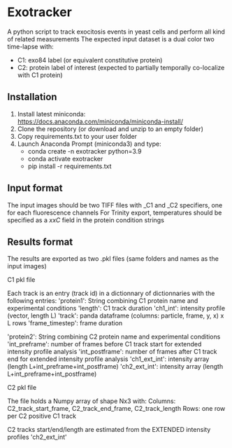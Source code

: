 # Exotracker
A python script to track exocitosis events in yeast cells and perform all kind of related measurements
The expected input dataset is a dual color two time-lapse with:
- C1: exo84 label (or equivalent constitutive protein)
- C2: protein label of interest (expected to partially temporally co-localize with C1 protein)

Installation
------------

1) Install latest miniconda: https://docs.anaconda.com/miniconda/miniconda-install/ 
2) Clone the repository (or download and unzip to an empty folder)
3) Copy requirements.txt to your user folder
4) Launch Anaconda Prompt (miniconda3) and type:
	* conda create -n exotracker python=3.9
	* conda activate exotracker
	* pip install -r requirements.txt

Input format
------------

The input images should be two TIFF files with _C1 and _C2 specifiers, one for each fluorescence channels
For Trinity export, temperatures should be specified as a _xxC_ field in the protein condition strings

Results format
--------------

The results are exported as two .pkl files (same folders and names as the input images)

C1 pkl file

Each track is an entry (track id) in a dictionnary of dictionnaries with the following entries:
'protein1': String combining C1 protein name and experimental conditions
'length': C1 track duration
'ch1_int': intensity profile (vector, length L)
'track': panda dataframe (columns: particle, frame, y, x) x L rows
'frame_timestep': frame duration

'protein2': String combining C2 protein name and experimental conditions
'int_preframe': number of frames before C1 track start for extended intensity profile analysis
'int_postframe': number of frames after C1 track end for extended intensity profile analysis
'ch1_ext_int': intensity array (length L+int_preframe+int_postframe)
'ch2_ext_int': intensity array (length L+int_preframe+int_postframe)

C2 pkl file

The file holds a Numpy array of shape Nx3 with:
Columns: C2_track_start_frame, C2_track_end_frame, C2_track_length
Rows: one row per C2 positive C1 track

C2 tracks start/end/length are estimated from the EXTENDED intensity profiles 'ch2_ext_int'
